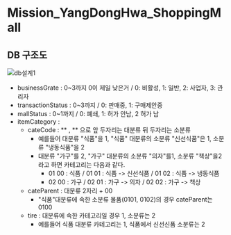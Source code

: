 ﻿# Mission_YangDongHwa_ShoppingMall

## DB 구조도
 ![db설계1](https://github.com/ydh511/Mission_YangDongHwa_ShoppingMall/assets/70869505/a434d837-8e04-4f8d-92f9-8388358be8c4)

- businessGrate : 0~3까지 0이 제일 낮은거 / 0: 비활성, 1: 일반, 2: 사업자, 3: 관리자
- transactionStatus : 0~3까지 / 0: 판매중, 1: 구매제안중
- mallStatus : 0~1까지 / 0: 폐쇄, 1: 허가 안남, 2 허가 남
- itemCategory :
  - cateCode : ** , ** 으로 앞 두자리는 대분류 뒤 두자리는 소분류
    - 예를들어 대분류 "식품"을 1, "식품" 대분류의 소분류 "신선식품"은 1, 소분류 "냉동식품"을 2
    - 대분류 "가구"를 2, "가구" 대분류의 소분류 "의자"를1, 소분류 "책상"을2 라고 하면 카테고리는 다음과 같다.
      - 01 00 : 식품 / 01 01 : 식품 -> 신선식품 / 01 02 : 식품 -> 냉동식품  
      - 02 00 : 가구 / 02 01 : 가구 -> 의자 / 02 02 : 가구 -> 책상
  - cateParent : 대분류 2자리 + 00
    - "식품"대분류에 속한 소분류 물품(0101, 0102)의 경우 cateParent는 0100
  - tire : 대분류에 속한 카테고리일 경우 1, 소분류는 2
    - 예를들어 식품 대분류 카테고리는 1, 식품에서 신선신품 소분류는 2

